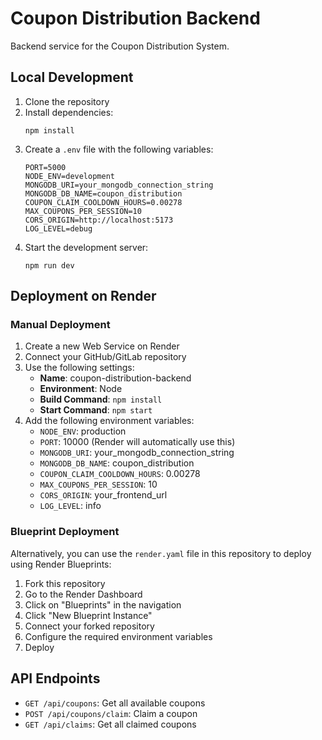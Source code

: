 # Coupon Distribution Backend

Backend service for the Coupon Distribution System.

## Local Development

1. Clone the repository
2. Install dependencies:
   ```
   npm install
   ```
3. Create a `.env` file with the following variables:
   ```
   PORT=5000
   NODE_ENV=development
   MONGODB_URI=your_mongodb_connection_string
   MONGODB_DB_NAME=coupon_distribution
   COUPON_CLAIM_COOLDOWN_HOURS=0.00278
   MAX_COUPONS_PER_SESSION=10
   CORS_ORIGIN=http://localhost:5173
   LOG_LEVEL=debug
   ```
4. Start the development server:
   ```
   npm run dev
   ```

## Deployment on Render

### Manual Deployment

1. Create a new Web Service on Render
2. Connect your GitHub/GitLab repository
3. Use the following settings:
   - **Name**: coupon-distribution-backend
   - **Environment**: Node
   - **Build Command**: `npm install`
   - **Start Command**: `npm start`
4. Add the following environment variables:
   - `NODE_ENV`: production
   - `PORT`: 10000 (Render will automatically use this)
   - `MONGODB_URI`: your_mongodb_connection_string
   - `MONGODB_DB_NAME`: coupon_distribution
   - `COUPON_CLAIM_COOLDOWN_HOURS`: 0.00278
   - `MAX_COUPONS_PER_SESSION`: 10
   - `CORS_ORIGIN`: your_frontend_url
   - `LOG_LEVEL`: info

### Blueprint Deployment

Alternatively, you can use the `render.yaml` file in this repository to deploy using Render Blueprints:

1. Fork this repository
2. Go to the Render Dashboard
3. Click on "Blueprints" in the navigation
4. Click "New Blueprint Instance"
5. Connect your forked repository
6. Configure the required environment variables
7. Deploy

## API Endpoints

- `GET /api/coupons`: Get all available coupons
- `POST /api/coupons/claim`: Claim a coupon
- `GET /api/claims`: Get all claimed coupons 